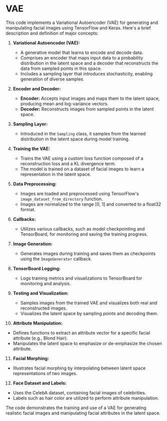 # VAE
This code implements a Variational Autoencoder (VAE) for generating and manipulating facial images using TensorFlow and Keras. Here's a brief description and definition of major concepts:

1. **Variational Autoencoder (VAE):**
   - A generative model that learns to encode and decode data.
   - Comprises an encoder that maps input data to a probability distribution in the latent space and a decoder that reconstructs the data from sampled points in this space.
   - Includes a sampling layer that introduces stochasticity, enabling generation of diverse samples.

2. **Encoder and Decoder:**
   - **Encoder:** Accepts input images and maps them to the latent space, producing mean and log-variance vectors.
   - **Decoder:** Reconstructs images from sampled points in the latent space.

3. **Sampling Layer:**
   - Introduced in the `Sampling` class, it samples from the learned distribution in the latent space during model training.

4. **Training the VAE:**
   - Trains the VAE using a custom loss function composed of a reconstruction loss and a KL divergence term.
   - The model is trained on a dataset of facial images to learn a representation in the latent space.

5. **Data Preprocessing:**
   - Images are loaded and preprocessed using TensorFlow's `image_dataset_from_directory` function.
   - Images are normalized to the range [0, 1] and converted to a float32 format.

6. **Callbacks:**
   - Utilizes various callbacks, such as model checkpointing and TensorBoard, for monitoring and saving the training progress.

7. **Image Generation:**
   - Generates images during training and saves them as checkpoints using the `ImageGenerator` callback.

8. **TensorBoard Logging:**
   - Logs training metrics and visualizations to TensorBoard for monitoring and analysis.

9. **Testing and Visualization:**
   - Samples images from the trained VAE and visualizes both real and reconstructed images.
   - Visualizes the latent space by sampling points and decoding them.

10. **Attribute Manipulation:**
   - Defines functions to extract an attribute vector for a specific facial attribute (e.g., Blond Hair).
   - Manipulates the latent space to emphasize or de-emphasize the chosen attribute.

11. **Facial Morphing:**
   - Illustrates facial morphing by interpolating between latent space representations of two images.

12. **Face Dataset and Labels:**
   - Uses the CelebA dataset, containing facial images of celebrities.
   - Labels such as hair color are utilized to perform attribute manipulation.

The code demonstrates the training and use of a VAE for generating realistic facial images and manipulating facial attributes in the latent space.
